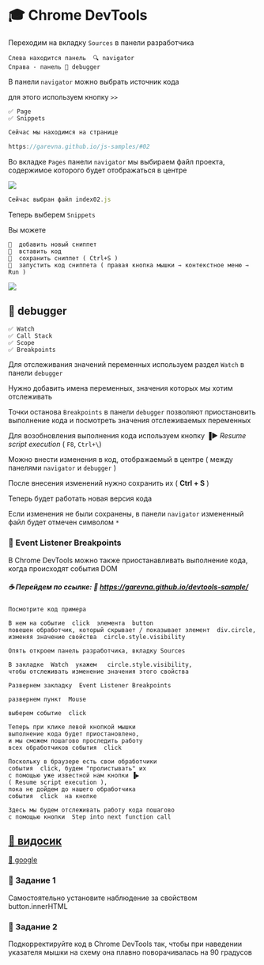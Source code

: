 # 🎓 Chrome DevTools

Переходим на вкладку  `Sources` в панели разработчика

    Слева находится панель  🔍 navigator
    Справа - панель 🔧 debugger

В панели `navigator` можно выбрать источник кода

для этого используем кнопку `>>`

    ✅ Page
    ✅ Snippets

```javascript
Сейчас мы находимся на странице

https://garevna.github.io/js-samples/#02
```
Во вкладке `Pages` панели  `navigator`  мы выбираем файл проекта, содержимое которого будет отображаться в центре

![](https://raw.githubusercontent.com/garevna/js-course/master/images/lessons/01.png)
```javascript
Сейчас выбран файл index02.js
```
Теперь выберем `Snippets`

Вы можете
```
📌  добавить новый сниппет
📌  вставить код
📌  сохранить сниппет ( Ctrl+S )
📌  запустить код сниппета ( правая кнопка мышки ⇾ контекстное меню ⇾ Run )
```
![](https://raw.githubusercontent.com/garevna/js-course/master/images/lessons/02.png)

## 📖 debugger

    ✅ Watch
    ✅ Call Stack
    ✅ Scope
    ✅ Breakpoints

Для отслеживания значений переменных  используем раздел  `Watch`  в панели  `debugger`

Нужно добавить имена переменных, значения которых мы хотим отслеживать

Точки останова   `Breakpoints`    в панели   `debugger`   позволяют приостановить выполнение кода 
и посмотреть значения отслеживаемых переменных

Для возобновления выполнения кода используем кнопку   ▐▶️  *Resume script execution* 
 ( `F8`, `Ctrl+\`)

Можно внести изменения в код, отображаемый в центре ( между панелями `navigator` и `debugger` )

После внесения изменений нужно сохранить их  ( **Ctrl + S** )

Теперь будет работать новая версия кода

Если изменения не были сохранены, в панели  `navigator`  измененный файл будет отмечен символом `*`

### 📖 Event Listener Breakpoints

В  Chrome DevTools  можно также приостанавливать выполнение кода, когда происходят события DOM

##### ☕️ Перейдем по ссылке:  🔗 https://garevna.github.io/devtools-sample/
```
Посмотрите код примера

В нем на событие  click  элемента  button 
повешен обработчик, который скрывает / показывает элемент  div.circle, 
изменяя значение свойства  circle.style.visibility

Опять откроем панель разработчика, вкладку Sources

В закладке  Watch  укажем   circle.style.visibility, 
чтобы отслеживать изменение значения этого свойства

Развернем закладку  Event Listener Breakpoints

развернем пункт  Mouse

выберем событие  click

Теперь при клике левой кнопкой мышки 
выполнение кода будет приостановлено, 
и мы сможем пошагово проследить работу 
всех обработчиков события  click

Поскольку в браузере есть свои обработчики 
события  click, будем "пролистывать" их 
с помощью уже известной нам кнопки ▐▶️  
( Resume script execution ), 
пока не дойдем до нашего обработчика 
события  click  на кнопке

Здесь мы будем отслеживать работу кода пошагово 
с помощью кнопки  Step into next function call
```
## [🎦 видосик](https://youtu.be/PQYG2aJf6uI)

[🔗 google](https://developers.google.com/web/tools/chrome-devtools/)

### 💼 Задание 1

Самостоятельно установите наблюдение за свойством    button.innerHTML

### 💼 Задание 2

Подкорректируйте код в Chrome DevTools так, чтобы при наведении указателя мышки на схему она плавно поворачивалась на 90 градусов 